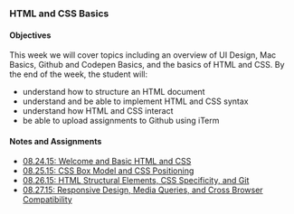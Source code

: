 <h3>HTML and CSS Basics</h3>
<h4>Objectives</h4>
<p>This week we will cover topics including an overview of UI Design, Mac Basics, Github and Codepen Basics, and the basics of HTML and CSS.  By the end of the week, the student will:</p>
<ul>
    <li>understand how to structure an HTML document</li>
    <li>understand and be able to implement HTML and CSS syntax</li>
    <li>understand how HTML and CSS interact</li>
    <li>be able to upload assignments to Github using iTerm</li>
</ul>

<h4>Notes and Assignments</h4>
<ul>
    <li>
        <a href="08.24.15/">08.24.15: Welcome and Basic HTML and CSS</a>
    </li>
    <li>
        <a href="08.25.15/">08.25.15: CSS Box Model and CSS Positioning</a>
    </li>
    <li>
        <a href="08.26.15/">08.26.15: HTML Structural Elements, CSS Specificity, and Git</a>
    </li>
    <li>
        <a href="08.27.15/">08.27.15: Responsive Design, Media Queries, and Cross Browser Compatibility</a>
    </li>
</ul>